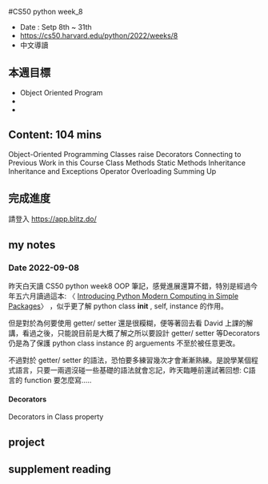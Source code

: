 #CS50 python week_8
- Date : Setp 8th ~ 31th
- https://cs50.harvard.edu/python/2022/weeks/8
- 中文導讀

## 本週目標
- Object Oriented Program
-  
- 

## Content:  104 mins

  Object-Oriented Programming
    Classes
    raise
    Decorators
    Connecting to Previous Work in this Course
    Class Methods
    Static Methods
    Inheritance
    Inheritance and Exceptions
    Operator Overloading
    Summing Up

     

## 完成進度
請登入 https://app.blitz.do/



## my notes
### Date 2022-09-08
昨天白天讀 CS50 python week8 OOP 筆記，感覺進展還算不錯，特別是經過今年五六月讀過這本: 〈 [Introducing Python Modern Computing in Simple Packages](https://www.amazon.com/Introducing-Python-Modern-Computing-Packages/dp/1492051365)〉 ，似乎更了解 python class __init__ , self, instance  的作用。

但是對於為何要使用 getter/ setter 還是很糢糊，便等著回去看 David 上課的解講，看過之後，只能說目前是大概了解之所以要設計 getter/ setter 等Decorators 仍是為了保護 python class instance 的 arguements 不至於被任意更改。

不過對於 getter/ setter 的語法，恐怕要多練習幾次才會漸漸熟練。是說學某個程式語言，只要一兩週沒碰一些基礎的語法就會忘記，昨天臨睡前還試著回想: C語言的 function 要怎麼寫.....


#### Decorators 
Decorators in Class property 


## project
 

## supplement reading 



